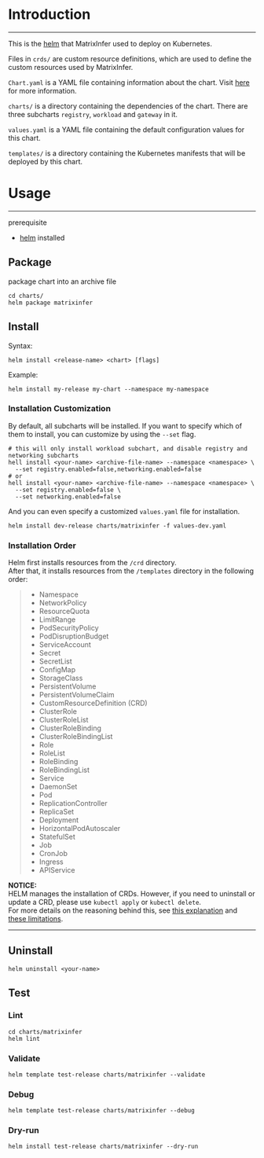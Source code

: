 # Introduction

---

This is the [helm](https://helm.sh/) that MatrixInfer used to deploy on Kubernetes.

Files in `crds/` are custom resource definitions, which are used to define the custom resources used by MatrixInfer.

`Chart.yaml` is a YAML file containing information about the chart.
Visit [here](https://helm.sh/docs/topics/charts/#the-chartyaml-file) for more information.

`charts/` is a directory containing the dependencies of the chart. There are three subcharts `registry`, `workload` and
`gateway` in
it.

`values.yaml` is a YAML file containing the default configuration values for this chart.

`templates/` is a directory containing the Kubernetes manifests that will be deployed by this chart.

# Usage

---

prerequisite

- [helm](https://helm.sh/docs/intro/install/) installed

## Package

package chart into an archive file

```shell
cd charts/
helm package matrixinfer
```

## Install

Syntax:
```shell
helm install <release-name> <chart> [flags]
```
Example:
```shell
helm install my-release my-chart --namespace my-namespace
```

### Installation Customization
By default, all subcharts will be installed. If you want to specify which of them to install, you can customize by using the `--set` flag.

```shell
# this will only install workload subchart, and disable registry and networking subcharts
hell install <your-name> <archive-file-name> --namespace <namespace> \
  --set registry.enabled=false,networking.enabled=false
# or
hell install <your-name> <archive-file-name> --namespace <namespace> \
  --set registry.enabled=false \
  --set networking.enabled=false
```

And you can even specify a customized `values.yaml` file for installation.
```shell
helm install dev-release charts/matrixinfer -f values-dev.yaml
```
### Installation Order

Helm first installs resources from the `/crd` directory.  
After that, it installs resources from the `/templates` directory in the following order:
> - Namespace
> - NetworkPolicy
> - ResourceQuota
> - LimitRange
> - PodSecurityPolicy
> - PodDisruptionBudget
> - ServiceAccount
> - Secret
> - SecretList
> - ConfigMap
> - StorageClass
> - PersistentVolume
> - PersistentVolumeClaim
> - CustomResourceDefinition  (CRD)
> - ClusterRole
> - ClusterRoleList
> - ClusterRoleBinding
> - ClusterRoleBindingList
> - Role
> - RoleList
> - RoleBinding
> - RoleBindingList
> - Service
> - DaemonSet
> - Pod
> - ReplicationController
> - ReplicaSet
> - Deployment
> - HorizontalPodAutoscaler
> - StatefulSet
> - Job
> - CronJob
> - Ingress
> - APIService

**NOTICE:**  
HELM manages the installation of CRDs. However, if you need to uninstall or update a CRD, please use `kubectl apply` or `kubectl delete`.   
For more details on the reasoning behind this, see [this explanation](https://helm.sh/docs/chart_best_practices/custom_resource_definitions/#some-caveats-and-explanations) and [these limitations](https://helm.sh/docs/topics/charts/#limitations-on-crds).

---

## Uninstall

```shell
helm uninstall <your-name>
```

## Test

### Lint
```shell
cd charts/matrixinfer
helm lint
```
### Validate
```shell
helm template test-release charts/matrixinfer --validate
```
### Debug
```shell
helm template test-release charts/matrixinfer --debug
```

### Dry-run
```shell
helm install test-release charts/matrixinfer --dry-run
```
